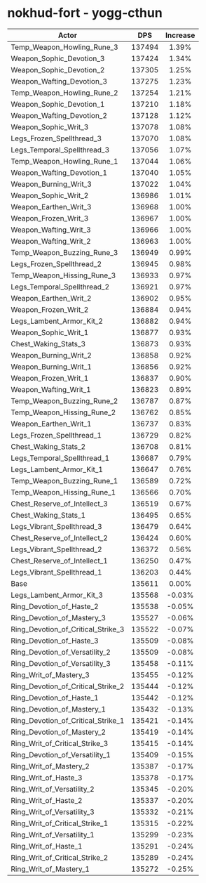 # nokhud-fort - yogg-cthun
| Actor | DPS | Increase |
|---|:---:|:---:|
|Temp_Weapon_Howling_Rune_3|137494|1.39%|
|Weapon_Sophic_Devotion_3|137424|1.34%|
|Weapon_Sophic_Devotion_2|137305|1.25%|
|Weapon_Wafting_Devotion_3|137275|1.23%|
|Temp_Weapon_Howling_Rune_2|137254|1.21%|
|Weapon_Sophic_Devotion_1|137210|1.18%|
|Weapon_Wafting_Devotion_2|137128|1.12%|
|Weapon_Sophic_Writ_3|137078|1.08%|
|Legs_Frozen_Spellthread_3|137070|1.08%|
|Legs_Temporal_Spellthread_3|137056|1.07%|
|Temp_Weapon_Howling_Rune_1|137044|1.06%|
|Weapon_Wafting_Devotion_1|137040|1.05%|
|Weapon_Burning_Writ_3|137022|1.04%|
|Weapon_Sophic_Writ_2|136986|1.01%|
|Weapon_Earthen_Writ_3|136968|1.00%|
|Weapon_Frozen_Writ_3|136967|1.00%|
|Weapon_Wafting_Writ_3|136966|1.00%|
|Weapon_Wafting_Writ_2|136963|1.00%|
|Temp_Weapon_Buzzing_Rune_3|136949|0.99%|
|Legs_Frozen_Spellthread_2|136945|0.98%|
|Temp_Weapon_Hissing_Rune_3|136933|0.97%|
|Legs_Temporal_Spellthread_2|136921|0.97%|
|Weapon_Earthen_Writ_2|136902|0.95%|
|Weapon_Frozen_Writ_2|136884|0.94%|
|Legs_Lambent_Armor_Kit_2|136882|0.94%|
|Weapon_Sophic_Writ_1|136877|0.93%|
|Chest_Waking_Stats_3|136873|0.93%|
|Weapon_Burning_Writ_2|136858|0.92%|
|Weapon_Burning_Writ_1|136856|0.92%|
|Weapon_Frozen_Writ_1|136837|0.90%|
|Weapon_Wafting_Writ_1|136823|0.89%|
|Temp_Weapon_Buzzing_Rune_2|136787|0.87%|
|Temp_Weapon_Hissing_Rune_2|136762|0.85%|
|Weapon_Earthen_Writ_1|136737|0.83%|
|Legs_Frozen_Spellthread_1|136729|0.82%|
|Chest_Waking_Stats_2|136708|0.81%|
|Legs_Temporal_Spellthread_1|136687|0.79%|
|Legs_Lambent_Armor_Kit_1|136647|0.76%|
|Temp_Weapon_Buzzing_Rune_1|136589|0.72%|
|Temp_Weapon_Hissing_Rune_1|136566|0.70%|
|Chest_Reserve_of_Intellect_3|136519|0.67%|
|Chest_Waking_Stats_1|136495|0.65%|
|Legs_Vibrant_Spellthread_3|136479|0.64%|
|Chest_Reserve_of_Intellect_2|136424|0.60%|
|Legs_Vibrant_Spellthread_2|136372|0.56%|
|Chest_Reserve_of_Intellect_1|136250|0.47%|
|Legs_Vibrant_Spellthread_1|136203|0.44%|
|Base|135611|0.00%|
|Legs_Lambent_Armor_Kit_3|135568|-0.03%|
|Ring_Devotion_of_Haste_2|135538|-0.05%|
|Ring_Devotion_of_Mastery_3|135527|-0.06%|
|Ring_Devotion_of_Critical_Strike_3|135522|-0.07%|
|Ring_Devotion_of_Haste_3|135509|-0.08%|
|Ring_Devotion_of_Versatility_2|135509|-0.08%|
|Ring_Devotion_of_Versatility_3|135458|-0.11%|
|Ring_Writ_of_Mastery_3|135455|-0.12%|
|Ring_Devotion_of_Critical_Strike_2|135444|-0.12%|
|Ring_Devotion_of_Haste_1|135442|-0.12%|
|Ring_Devotion_of_Mastery_1|135432|-0.13%|
|Ring_Devotion_of_Critical_Strike_1|135421|-0.14%|
|Ring_Devotion_of_Mastery_2|135419|-0.14%|
|Ring_Writ_of_Critical_Strike_3|135415|-0.14%|
|Ring_Devotion_of_Versatility_1|135409|-0.15%|
|Ring_Writ_of_Mastery_2|135387|-0.17%|
|Ring_Writ_of_Haste_3|135378|-0.17%|
|Ring_Writ_of_Versatility_2|135345|-0.20%|
|Ring_Writ_of_Haste_2|135337|-0.20%|
|Ring_Writ_of_Versatility_3|135332|-0.21%|
|Ring_Writ_of_Critical_Strike_1|135315|-0.22%|
|Ring_Writ_of_Versatility_1|135299|-0.23%|
|Ring_Writ_of_Haste_1|135291|-0.24%|
|Ring_Writ_of_Critical_Strike_2|135289|-0.24%|
|Ring_Writ_of_Mastery_1|135272|-0.25%|
